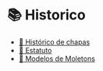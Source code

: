 # 📚 Historico #

- [👥 Histórico de chapas](HISTORICO.md)
- [📜 Estatuto](arquivos/estatuto.pdf)
- [📐 Modelos de Moletons](arquivos/Moletom/)
